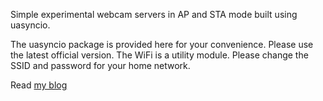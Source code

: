 
Simple experimental webcam servers in AP and STA mode built using uasyncio.

The uasyncio package is provided here for your convenience. Please use the latest official version. The WiFi is a utility module. Please change the SSID and password for your home network.

Read [my blog](https://kopimojo.blogspot.com/)
